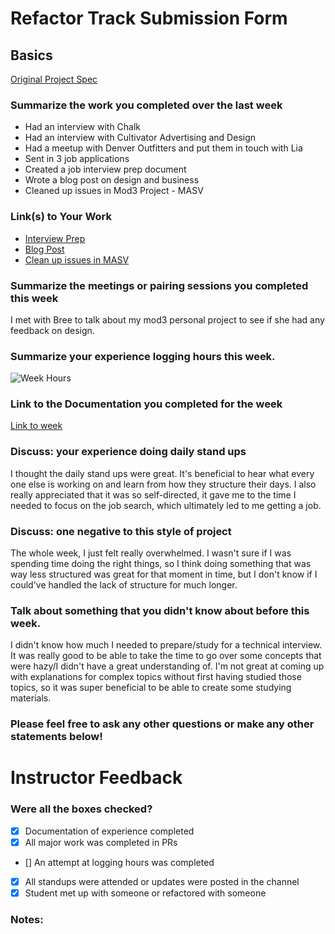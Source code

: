 # Refactor Track Submission Form

## Basics

[Original Project Spec](http://frontend.turing.io/projects/refacktor-track.html)

### Summarize the work you completed over the last week
* Had an interview with Chalk
* Had an interview with Cultivator Advertising and Design
* Had a meetup with Denver Outfitters and put them in touch with Lia
* Sent in 3 job applications
* Created a job interview prep document
* Wrote a blog post on design and business
* Cleaned up issues in Mod3 Project - MASV

### Link(s) to Your Work
 - [Interview Prep](https://github.com/lrknaff/frontend-interview-prep)
 - [Blog Post](https://medium.com/@lacey.k/good-design-is-good-business-why-design-should-be-at-the-forefront-of-business-thinking-2d5cf27c4588#.3zo93k7lx)
 - [Clean up issues in MASV](https://github.com/lrknaff/masv/issues)

### Summarize the meetings or pairing sessions you completed this week
I met with Bree to talk about my mod3 personal project to see if she had any feedback on design.

### Summarize your experience logging hours this week.
![Week Hours](file:///Users/laceyknaff/Desktop/Screen%20Shot%202017-02-24%20at%202.36.21%20PM.png)

### Link to the Documentation you completed for the week
[Link to week](https://gist.github.com/lrknaff/d4411e2fbdf54c9676cc0e78cf2f575a)

### Discuss: your experience doing daily stand ups
I thought the daily stand ups were great. It's beneficial to hear what every one else is working on and learn from how they structure their days. I also really appreciated that it was so self-directed, it gave me to the time I needed to focus on the job search, which ultimately led to me getting a job.

### Discuss: one negative to this style of project
The whole week, I just felt really overwhelmed. I wasn't sure if I was spending time doing the right things, so I think doing something that was way less structured was great for that moment in time, but I don't know if I could've handled the lack of structure for much longer.

### Talk about something that you didn't know about before this week.
I didn't know how much I needed to prepare/study for a technical interview. It was really good to be able to take the time to go over some concepts that were hazy/I didn't have a great understanding of. I'm not great at coming up with explanations for complex topics without first having studied those topics, so it was super beneficial to be able to create some studying materials.

### Please feel free to ask any other questions or make any other statements below!

# Instructor Feedback

### Were all the boxes checked?

- [x] Documentation of experience completed
- [x] All major work was completed in PRs
- [] An attempt at logging hours was completed
- [x] All standups were attended or updates were posted in the channel
- [x] Student met up with someone or refactored with someone

### Notes:
